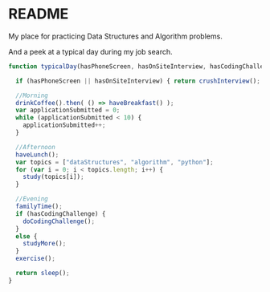 # README

My place for practicing Data Structures and Algorithm problems.

And a peek at a typical day during my job search.

```JavaScript
function typicalDay(hasPhoneScreen, hasOnSiteInterview, hasCodingChallenge) {

  if (hasPhoneScreen || hasOnSiteInterview) { return crushInterview(); }

  //Morning
  drinkCoffee().then( () => haveBreakfast() );
  var applicationSubmitted = 0;
  while (applicationSubmitted < 10) {
    applicationSubmitted++;
  }

  //Afternoon
  haveLunch();
  var topics = ["dataStructures", "algorithm", "python"];
  for (var i = 0; i < topics.length; i++) {
    study(topics[i]);
  }

  //Evening
  familyTime();
  if (hasCodingChallenge) {
    doCodingChallenge();
  }
  else {
    studyMore();
  }
  exercise();

  return sleep();
}
```
